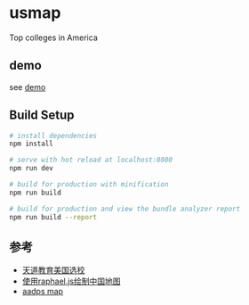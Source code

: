 # usmap

Top colleges in America

## demo

see [demo](https://qiwihui.com/usmap/index.html)

## Build Setup

``` bash
# install dependencies
npm install

# serve with hot reload at localhost:8080
npm run dev

# build for production with minification
npm run build

# build for production and view the bundle analyzer report
npm run build --report
```

## 参考

 - [天道教育美国选校](http://tiandaoedu.com/topic/usdtxx/)
 - [使用raphael.js绘制中国地图](https://www.helloweba.com/view-blog-242.html)
 - [aadps map](http://aadps.net/map)
